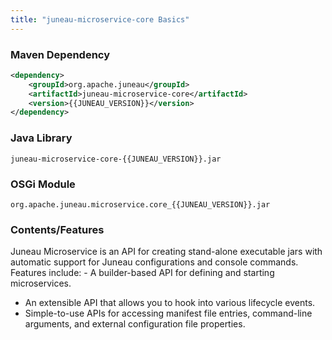 ```yaml
---
title: "juneau-microservice-core Basics"
---
```


### Maven Dependency

```xml
<dependency>
    <groupId>org.apache.juneau</groupId>
    <artifactId>juneau-microservice-core</artifactId>
    <version>{{JUNEAU_VERSION}}</version>
</dependency>
```

### Java Library

```text
juneau-microservice-core-{{JUNEAU_VERSION}}.jar
```

### OSGi Module

```text
org.apache.juneau.microservice.core_{{JUNEAU_VERSION}}.jar
```

### Contents/Features

Juneau Microservice is an API for creating stand-alone executable jars with automatic support for Juneau configurations and console commands.
Features include: - A builder-based API for defining and starting microservices.
- An extensible API that allows you to hook into various lifecycle events.
- Simple-to-use APIs for accessing manifest file entries, command-line arguments, and external configuration file properties.
